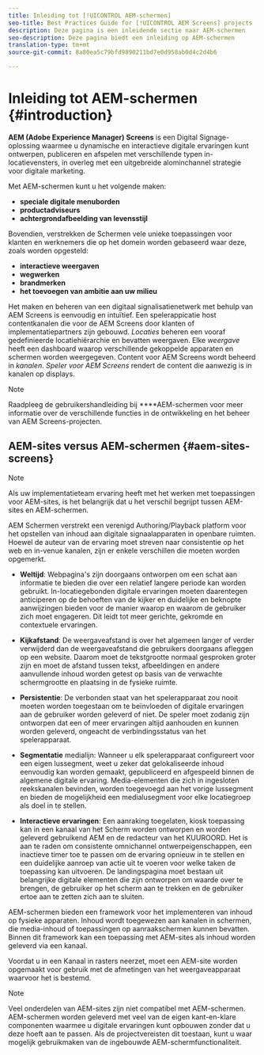 ```yaml
---
title: Inleiding tot [!UICONTROL AEM-schermen]
seo-title: Best Practices Guide for [!UICONTROL AEM Screens] projects
description: Deze pagina is een inleidende sectie naar AEM-schermen
seo-description: Deze pagina biedt een inleiding op AEM-schermen
translation-type: tm+mt
source-git-commit: 8a80ea5c79bfd9890211bd7e0d958ab0d4c2d4b6

---
```



# Inleiding tot AEM-schermen {#introduction}

**AEM (Adobe Experience Manager) Screens** is een Digital Signage-oplossing waarmee u dynamische en interactieve digitale ervaringen kunt ontwerpen, publiceren en afspelen met verschillende typen in-locatievensters, in overleg met een uitgebreide alominchannel strategie voor digitale marketing.

Met AEM-schermen kunt u het volgende maken:

* **speciale digitale menuborden**
* **productadviseurs**
* **achtergrondafbeelding van levensstijl**

Bovendien, verstrekken de Schermen vele unieke toepassingen voor klanten en werknemers die op het domein worden gebaseerd waar deze, zoals worden opgesteld:

* **interactieve weergaven**
* **wegwerken**
* **brandmerken**
* **het toevoegen van ambitie aan uw milieu**

Het maken en beheren van een digitaal signalisatienetwerk met behulp van AEM Screens is eenvoudig en intuïtief. Een spelerappicatie host contentkanalen die voor de AEM Screens door klanten of implementatiepartners zijn gebouwd. *Locaties* beheren een vooraf gedefinieerde locatiehiërarchie en bevatten weergaven. Elke *weergave* heeft een dashboard waarop verschillende gekoppelde apparaten en schermen worden weergegeven. Content voor AEM Screens wordt beheerd in *kanalen*. *Speler voor AEM Screens* rendert de content die aanwezig is in kanalen op displays.



>[!NOTE]
>
>Raadpleeg de gebruikershandleiding bij **[](https://helpx.adobe.com/experience-manager/6-5/screens/user-guide.html)**AEM-schermen voor meer informatie over de verschillende functies in de ontwikkeling en het beheer van AEM Screens-projecten.

## AEM-sites versus AEM-schermen {#aem-sites-screens}

> [!NOTE]
>
> Als uw implementatieteam ervaring heeft met het werken met toepassingen voor AEM-sites, is het belangrijk dat u het verschil begrijpt tussen AEM-sites en AEM-schermen.

AEM Schermen verstrekt een verenigd Authoring/Playback platform voor het opstellen van inhoud aan digitale signaalapparaten in openbare ruimten. Hoewel de auteur van de ervaring moet streven naar consistentie op het web en in-venue kanalen, zijn er enkele verschillen die moeten worden opgemerkt.

* **Weltijd**: Webpagina&#39;s zijn doorgaans ontworpen om een schat aan informatie te bieden die over een relatief langere periode kan worden gebruikt. In-locatiegebonden digitale ervaringen moeten daarentegen anticiperen op de behoeften van de kijker en duidelijke en beknopte aanwijzingen bieden voor de manier waarop en waarom de gebruiker zich moet engageren. Dit leidt tot meer gerichte, gekromde en contextuele ervaringen.

* **Kijkafstand**: De weergaveafstand is over het algemeen langer of verder verwijderd dan de weergaveafstand die gebruikers doorgaans afleggen op een website. Daarom moet de tekstgrootte normaal gesproken groter zijn en moet de afstand tussen tekst, afbeeldingen en andere aanvullende inhoud worden getest op basis van de verwachte schermgrootte en plaatsing in de fysieke ruimte.

* **Persistentie**: De verbonden staat van het spelerapparaat zou nooit moeten worden toegestaan om te beïnvloeden of digitale ervaringen aan de gebruiker worden geleverd of niet. De speler moet zodanig zijn ontworpen dat een of meer ervaringen altijd aanhouden en kunnen worden geleverd, ongeacht de verbindingsstatus van het spelerapparaat.

* **Segmentatie** medialijn: Wanneer u elk spelerapparaat configureert voor een eigen lussegment, weet u zeker dat gelokaliseerde inhoud eenvoudig kan worden gemaakt, gepubliceerd en afgespeeld binnen de algemene digitale ervaring. Media-elementen die zich in ingesloten reekskanalen bevinden, worden toegevoegd aan het vorige lussegment en bieden de mogelijkheid een medialusegment voor elke locatiegroep als doel in te stellen.

* **Interactieve ervaringen**: Een aanraking toegelaten, kiosk toepassing kan in een kanaal van het Scherm worden ontworpen en worden geleverd gebruikend AEM en de redacteur van het KUUROORD. Het is aan te raden om consistente omnichannel ontwerpeigenschappen, een inactieve timer toe te passen om de ervaring opnieuw in te stellen en een duidelijke aanroep van actie uit te voeren voor welke taken de toepassing kan uitvoeren. De landingspagina moet bestaan uit belangrijke digitale elementen die zijn ontworpen om waarde over te brengen, de gebruiker op het scherm aan te trekken en de gebruiker ertoe aan te zetten zich aan te sluiten.

AEM-schermen bieden een framework voor het implementeren van inhoud op fysieke apparaten. Inhoud wordt toegewezen aan kanalen in schermen, die media-inhoud of toepassingen op aanraakschermen kunnen bevatten. Binnen dit framework kan een toepassing met AEM-sites als inhoud worden geleverd via een kanaal.

Voordat u in een Kanaal in rasters neerzet, moet een AEM-site worden opgemaakt voor gebruik met de afmetingen van het weergaveapparaat waarvoor het is bestemd.

> [!NOTE]
>
> Veel onderdelen van AEM-sites zijn niet compatibel met AEM-schermen. AEM-schermen worden geleverd met veel van de eigen kant-en-klare componenten waarmee u digitale ervaringen kunt opbouwen zonder dat u deze hoeft aan te passen. Als de projectvereisten dit toestaan, kunt u waar mogelijk gebruikmaken van de ingebouwde AEM-schermfunctionaliteit.
